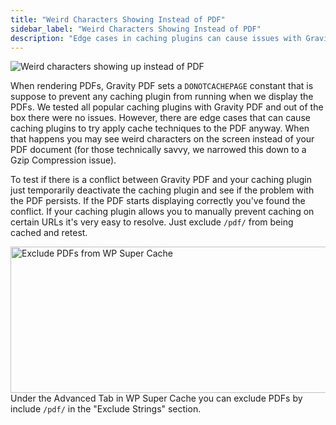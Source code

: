 ```yaml
---
title: "Weird Characters Showing Instead of PDF"
sidebar_label: "Weird Characters Showing Instead of PDF"
description: "Edge cases in caching plugins can cause issues with Gravity PDF. When that happens you may see weird characters on the screen instead of your PDF."
---
```


![Weird characters showing up instead of PDF](https://resources.gravitypdf.com/uploads/2016/05/gzip-display-issue.png)

When rendering PDFs, Gravity PDF sets a `DONOTCACHEPAGE` constant that is suppose to prevent any caching plugin from running when we display the PDFs. We tested all popular caching plugins with Gravity PDF and out of the box there were no issues. However, there are edge cases that can cause caching plugins to try apply cache techniques to the PDF anyway. When that happens you may see weird characters on the screen instead of your PDF document (for those technically savvy, we narrowed this down to a Gzip Compression issue).

To test if there is a conflict between Gravity PDF and your caching plugin just temporarily deactivate the caching plugin and see if the problem with the PDF persists. If the PDF starts displaying correctly you've found the conflict. If your caching plugin allows you to manually prevent caching on certain URLs it's very easy to resolve. Just exclude `/pdf/` from being cached and retest. 

<img src="https://resources.gravitypdf.com/uploads/2016/05/wp-super-cache.png" alt="Exclude PDFs from WP Super Cache" width="809" height="234" class="size-full wp-image-8731" /> Under the Advanced Tab in WP Super Cache you can exclude PDFs by include `/pdf/` in the "Exclude Strings" section.